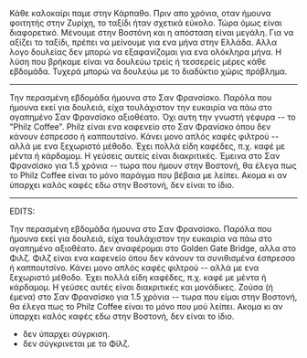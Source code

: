 Κάθε καλοκαίρι παμε στην Κάρπαθο. Πριν απο χρόνια, οταν ήμουνα φοιτητής
στην Ζυρίχη, το ταξίδι ήταν σχετικά εύκολο. Τώρα όμως είναι
διαφορετικό. Μένουμε στην Βοστόνη και η απόσταση είναι μεγάλη. Για να
αξίζει το ταξίδι, πρέπει να μείνουμε για ενα μήνα στην Ελλάδα. Αλλα
λογο δουλείας δεν μπορώ να εξαφανίζομαι για ενα ολόκληρα μήνα. Η λύση
που βρήκαμε είναι να δουλεύω τρείς ή τεσσερείς μέρες κάθε
εβδομάδα. Τυχερά μπορώ να δουλεύω με το διαδύκτιο χώρις πρόβλημα.

----

Την περασμένη εβδομάδα ήμουνα στο Σαν Φρανσίσκο. Παρόλα που ήμουνα
εκεί για δουλειά, είχα τουλάχιστον την ευκαιρία να πάω στο αγαπημένο
Σαν Φρανσίσκο αξιοθέατο. Όχι αυτη την γνωστή γέφυρα -- το "Philz
Coffee".  Philz είναι ενα καφενείο στο Σαν Φρανίσκο όπου δεν κάνουν
έσπρεσσο ή καππουτσίνο. Κάνει μονο απλός καφές φιλτρού -- αλλά με ενα
ξεχωριστό μέθοδο.  Έχει πολλά είδη καφέδες, π.χ. καφέ με μέντα ή
κάρδαμομ. Η γεύσεις αυτείς είναι διακριτικές. Έμεινα στο Σαν Φρανσίσκο
για 1.5 χρόνια -- τωρα που ήμουν στην Βοστονή, θα έλεγα πως το Philz
Coffee είναι το μόνο παράγμα που βέβαια με λείπει. Ακομα κι αν ύπαρχει
καλός καφές εδω στην Βοστονή, δεν είναι το ίδιο.

----

EDITS:

Την περασμένη εβδομάδα ήμουνα στο Σαν Φρανσίσκο. Παρόλα που ήμουνα
εκεί για δουλειά, είχα τουλάχιστον την ευκαιρία να πάω στο αγαπημένο
αξιοθέατο. Δεν αναφέρομαι στο Golden Gate Bridge, αλλα στο Φιλζ.
Φιλζ είναι ενα καφενείο όπου δεν κάνουν τα συνιθισμένα έσπρεσσο ή
καππουτσίνο. Κάνει μονο απλός καφές φιλτρού -- αλλά με ενα ξεχωριστό
μέθοδο.  Έχει πολλά είδη καφέδες, π.χ. καφέ με μέντα ή κάρδαμομ. Η
γεύσες αυτές είναι διακριτικές και μονάδικες. Ζούσα (ή έμενα) στο Σαν Φρανσίσκο για 1.5
χρόνια -- τωρα που είμαι στην Βοστονή, θα έλεγα πως το Philz Coffee
είναι το μόνο που μού λείπει. Ακομα κι αν ύπαρχει καλός καφές εδω στην
Βοστονή, δεν είναι το ίδιο.

- δεν ύπαρχει σύγρκιση.
- δεν σύγκρινεται με το Φίλζ.


